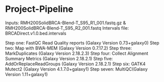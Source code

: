 # Project-Pipeline
Inputs: RMH200SolidBRCA-Blend-T_S95_R1_001.fastq.gz & RMH200SolidBRCA-Blend-T_S95_R2_001.fastq
Intervals file: BRCADirect.v1.0.bed.intervals

Step one: FastQC Read Quality reports (Galaxy Version 0.73+galaxy0)
Step two: Map with BWA-MEM (Galaxy Version 0.7.17.2)
Step three: MarkDuplicates (Galaxy Version 2.18.2.3)
Step four: Collect Alignment Summary Metrics (Galaxy Version 2.18.2.1)
Step five: AddOrReplaceReadGroups (Galaxy Version 2.18.2.1)
Step six: GATK4 Mutect2 (Galaxy Version 4.1.7.0+galaxy1)
Step seven: MultiQC(Galaxy Version 1.11+galaxy1)
